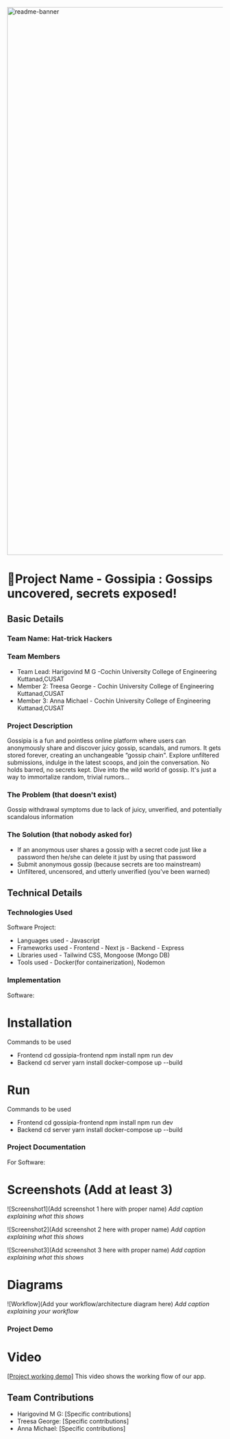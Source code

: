 <img width="1280" alt="readme-banner" src="https://github.com/user-attachments/assets/35332e92-44cb-425b-9dff-27bcf1023c6c">

# 🎯Project Name - Gossipia : Gossips uncovered, secrets exposed!

## Basic Details
### Team Name: Hat-trick Hackers

### Team Members
- Team Lead: Harigovind M G -Cochin University College of Engineering Kuttanad,CUSAT
- Member 2:  Treesa George - Cochin University College of Engineering Kuttanad,CUSAT
- Member 3:  Anna Michael -  Cochin University College of Engineering Kuttanad,CUSAT

### Project Description
Gossipia is a fun and pointless online platform where users can anonymously share and discover juicy gossip, scandals, and rumors.
It gets stored forever, creating an unchangeable “gossip chain". Explore unfiltered submissions, indulge in the latest scoops, and
join the conversation. No holds barred, no secrets kept. Dive into the wild world of gossip. It's just a way to immortalize random, trivial rumors...

### The Problem (that doesn't exist)
Gossip withdrawal symptoms due to lack of juicy, unverified, and potentially scandalous information

### The Solution (that nobody asked for)
- If an anonymous user shares a gossip with a secret code just like a password then he/she can delete it just by using that password
- Submit anonymous gossip (because secrets are too mainstream)
- Unfiltered, uncensored, and utterly unverified (you've been warned)

## Technical Details
### Technologies Used
Software Project:
- Languages used - Javascript
- Frameworks used 
           - Frontend - Next js
           - Backend - Express
- Libraries used - Tailwind CSS, Mongoose (Mongo DB)
- Tools used - Docker(for containerization), Nodemon


### Implementation
Software:
 
# Installation
Commands to be used
- Frontend
  cd gossipia-frontend
  npm install 
  npm run dev
- Backend
  cd server
  yarn install
  docker-compose up --build
         

# Run
Commands to be used
- Frontend
  cd gossipia-frontend
  npm install 
  npm run dev
- Backend
  cd server
  yarn install
  docker-compose up --build
         

### Project Documentation
For Software:


# Screenshots (Add at least 3)
![Screenshot1](Add screenshot 1 here with proper name)
*Add caption explaining what this shows*

![Screenshot2](Add screenshot 2 here with proper name)
*Add caption explaining what this shows*

![Screenshot3](Add screenshot 3 here with proper name)
*Add caption explaining what this shows*

# Diagrams
![Workflow](Add your workflow/architecture diagram here)
*Add caption explaining your workflow*


### Project Demo
# Video
[[Project working demo]](https://youtu.be/LdnV0377JM0)
This video shows the working flow of our app.

## Team Contributions
- Harigovind M G: [Specific contributions]
- Treesa George: [Specific contributions]
- Anna Michael: [Specific contributions]
